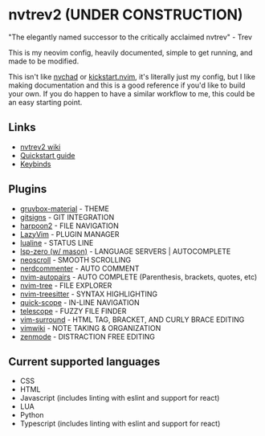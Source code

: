 # nvtrev2 (UNDER CONSTRUCTION)
"The elegantly named successor to the critically acclaimed nvtrev" - Trev

This is my neovim config, heavily documented, simple to get running, and made to be modified.

This isn't like [nvchad](https://nvchad.com/) or [kickstart.nvim](https://github.com/nvim-lua/kickstart.nvim), it's literally just my config, but I like making documentation and this is a good reference if you'd like to build your own. If you do happen to have a similar workflow to me, this could be an easy starting point.

## Links
- [nvtrev2 wiki](https://github.com/trevorhauter/nvtrev2/wiki)
- [Quickstart guide](https://github.com/trevorhauter/nvtrev2/wiki/Quickstart)
- [Keybinds](https://github.com/trevorhauter/nvtrev2/wiki/Keybinds)

## Plugins
- [gruvbox-material](https://github.com/sainnhe/gruvbox-material) - THEME
- [gitsigns](https://github.com/lewis6991/gitsigns.nvim) - GIT INTEGRATION
- [harpoon2](https://github.com/ThePrimeagen/harpoon/tree/harpoon2) - FILE NAVIGATION
- [LazyVim](https://github.com/LazyVim/LazyVim) - PLUGIN MANAGER
- [lualine](https://github.com/nvim-lualine/lualine.nvim) - STATUS LINE
- [lsp-zero (w/ mason)](VonHeikemen/lsp-zero.nvim) - LANGUAGE SERVERS | AUTOCOMPLETE
- [neoscroll](https://github.com/karb94/neoscroll.nvim) - SMOOTH SCROLLING
- [nerdcommenter](https://github.com/preservim/nerdcommenter) - AUTO COMMENT
- [nvim-autopairs](https://github.com/windwp/nvim-autopairs) - AUTO COMPLETE (Parenthesis, brackets, quotes, etc)
- [nvim-tree](https://github.com/nvim-tree/nvim-tree.lua) - FILE EXPLORER
- [nvim-treesitter](https://github.com/nvim-treesitter/nvim-treesitter) - SYNTAX HIGHLIGHTING
- [quick-scope](https://github.com/unblevable/quick-scope) - IN-LINE NAVIGATION
- [telescope](https://github.com/nvim-telescope/telescope.nvim) - FUZZY FILE FINDER
- [vim-surround](https://github.com/tpope/vim-surround) - HTML TAG, BRACKET, AND CURLY BRACE EDITING
- [vimwiki](https://github.com/vimwiki/vimwiki) - NOTE TAKING & ORGANIZATION
- [zenmode](https://github.com/folke/zen-mode.nvim) - DISTRACTION FREE EDITING


## Current supported languages
- CSS
- HTML
- Javascript (includes linting with eslint and support for react)
- LUA
- Python
- Typescript (includes linting with eslint and support for react)
